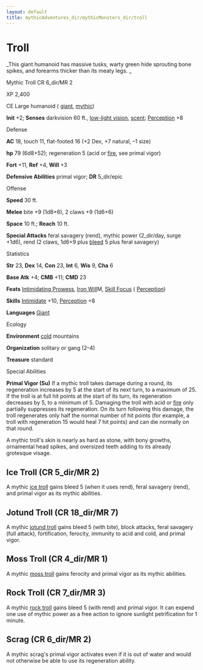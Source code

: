 ```yaml
---
layout: default
title: mythicAdventures_dir/mythicMonsters_dir/troll
---
```

# Troll

_This giant humanoid has massive tusks, warty green hide sprouting bone spikes, and forearms thicker than its meaty legs. _

Mythic Troll CR 6_dir/MR 2

XP 2,400

CE Large humanoid ( [giant](../../monsters_dir/creatureTypes#_giant-subtype), [mythic](../../mythicAdventures_dir/mythicMonsters#_mythic-subtype))

**Init** +2; **Senses** darkvision 60 ft., [low-light vision](../../monsters_dir/universalMonsterRules#_low-light-vision), [scent](../../monsters_dir/universalMonsterRules#_scent); [Perception](../../skills_dir/perception#_perception) +8

Defense

**AC** 18, touch 11, flat-footed 16 (+2 Dex, +7 natural, –1 size)

**hp** 79 (6d8+52); regeneration 5 (acid or [fire](../../monsters_dir/creatureTypes#_fire-subtype), see primal vigor)

**Fort** +11, **Ref** +4, **Will** +3

**Defensive Abilities** primal vigor; **DR** 5_dir/epic

Offense

**Speed** 30 ft.

**Melee** bite +9 (1d8+6), 2 claws +9 (1d6+6)

**Space** 10 ft.; **Reach** 10 ft.

**Special Attacks** feral savagery (rend), mythic power (2_dir/day, surge +1d6), rend (2 claws, 1d6+9 plus [bleed](../../monsters_dir/universalMonsterRules#_bleed) 5 plus feral savagery)

Statistics

**Str** 23, **Dex** 14, **Con** 23, **Int** 6, **Wis** 9, **Cha** 6

**Base Atk** +4; **CMB** +11; **CMD** 23

**Feats** [Intimidating Prowess](../../feats#_intimidating-prowess), [Iron Will](../../mythicAdventures_dir/mythicFeats#_iron-will-mythic)M, [Skill Focus](../../feats#_skill-focus) ( [Perception](../../skills_dir/perception#_perception))

**Skills** [Intimidate](../../skills_dir/intimidate#_intimidate) +10, [Perception](../../skills_dir/perception#_perception) +8

**Languages** [Giant](../../monsters_dir/creatureTypes#_giant-subtype)

Ecology

**Environment** [cold](../../monsters_dir/creatureTypes#_cold-subtype) mountains

**Organization** solitary or gang (2–4)

**Treasure** standard

Special Abilities

**Primal Vigor (Su)** If a mythic troll takes damage during a round, its regeneration increases by 5 at the start of its next turn, to a maximum of 25. If the troll is at full hit points at the start of its turn, its regeneration decreases by 5, to a minimum of 5. Damaging the troll with acid or [fire](../../monsters_dir/creatureTypes#_fire-subtype) only partially suppresses its regeneration. On its turn following this damage, the troll regenerates only half the normal number of hit points (for example, a troll with regeneration 15 would heal 7 hit points) and can die normally on that round.

A mythic troll's skin is nearly as hard as stone, with bony growths, ornamental head spikes, and oversized teeth adding to its already grotesque visage.

## Ice Troll (CR 5_dir/MR 2)

A mythic [ice troll](../../additionalMonsters_dir/troll#_troll,-ice) gains bleed 5 (when it uses rend), feral savagery (rend), and primal vigor as its mythic abilities.

## Jotund Troll (CR 18_dir/MR 7)

A mythic [jotund troll](../../bestiary3_dir/troll#_troll,-jotund) gains bleed 5 (with bite), block attacks, feral savagery (full attack), fortification, ferocity, immunity to acid and cold, and primal vigor.

## Moss Troll (CR 4_dir/MR 1)

A mythic [moss troll](../../bestiary3_dir/troll#_troll,-moss) gains ferocity and primal vigor as its mythic abilities.

## Rock Troll (CR 7_dir/MR 3)

A mythic [rock troll](../../additionalMonsters_dir/troll#_troll,-rock) gains bleed 5 (with rend) and primal vigor. It can expend one use of mythic power as a free action to ignore sunlight petrification for 1 minute.

## Scrag (CR 6_dir/MR 2)

A mythic scrag's primal vigor activates even if it is out of water and would not otherwise be able to use its regeneration ability.

